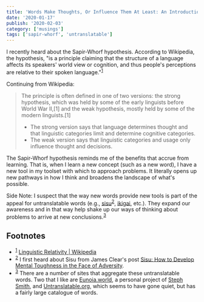 ```yaml
---
title: 'Words Make Thoughts, Or Influence Them At Least: An Introduction To The Sapir-Whorf Hypothesis'
date: '2020-01-17'
publish: '2020-02-03'
category: ['musings']
tags: ['sapir-whorf', 'untranslatable']
---
```


I recently heard about the Sapir-Whorf hypothesis. According to Wikipedia, the hypothesis, "is a principle claiming that the structure of a language affects its speakers' world view or cognition, and thus people's perceptions are relative to their spoken language."<sup>[1](#footnotes)</sup><a id="fn1"></a>

Continuing from Wikipedia:

> The principle is often defined in one of two versions: the strong hypothesis, which was held by some of the early linguists before World War II,[1] and the weak hypothesis, mostly held by some of the modern linguists.[1]
>
> -   The strong version says that language determines thought and that linguistic categories limit and determine cognitive categories.
> -   The weak version says that linguistic categories and usage only influence thought and decisions.

The Sapir-Whorf hypothesis reminds me of the benefits that accrue from learning. That is, when I learn a new concept (such as a new word), I have a new tool in my toolset with which to approach problems. It literally opens up new pathways in how I think and broadens the landscape of what's possible.

Side Note: I suspect that the way new words provide new tools is part of the appeal for untranslatable words (e.g., [sisu](https://en.wikipedia.org/wiki/Sisu)<sup>[2](#footnotes)</sup><a id="fn2"></a>, [ikigai](https://en.wikipedia.org/wiki/Ikigai), etc.). They expand our awareness and in that way help shake up our ways of thinking about problems to arrive at new conclusions.<sup>[3](#footnotes)</sup><a id="fn3"></a>

## Footnotes

-   <sup>[1](#fn1)</sup> [Linguistic Relativity | Wikipedia](https://en.wikipedia.org/wiki/Linguistic_relativity)
-   <sup>[2](#fn2)</sup> I first heard about Sisu from James Clear's post [Sisu: How to Develop Mental Toughness in the Face of Adversity](https://jamesclear.com/sisu-mental-toughness).
-   <sup>[3](#fn3)</sup> There are a number of sites that aggregate these untranslatable words. Two that I like are [Eunoia.world](https://eunoia.world/), a personal project of [Steph Smith](https://stephsmith.io/), and [Untranslatable.org](http://www.untranslatable.org/), which seems to have gone quiet, but has a fairly large catalogue of words.
